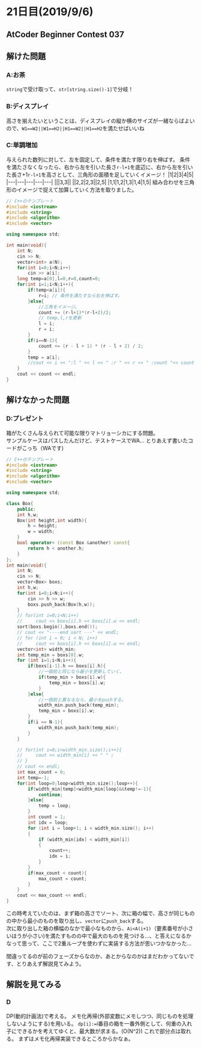 # 21日目(2019/9/6)
## AtCoder Beginner Contest 037
<!-- 何かあればここに書く -->
## 解けた問題
### A:お茶
`string`で受け取って、`str[string.size()-1]`で分岐！
<!-- 解説・感想 -->
### B:ディスプレイ
高さを揃えたいということは、ディスプレイの縦か横のサイズが一緒ならばよいので、`W1==W2||W1==H2||H1==W2||H1==H2`を満たせばいいね

### C:単調増加
与えられた数列に対して、左を固定して、条件を満たす限り右を伸ばす。
条件を満たさなくなったら、右から左を引いた長さ`r-l+1`を底辺に、右から左を引いた長さ+1`r-l+1`を高さとして、三角形の面積を足していくイメージ！
|1|2|3|4|5|
|---|---|---|---|---|
|||3,3||
||2,2|2,3||2,5|
|1,1|1,2|1,3|1,4|1,5|
組み合わせを三角形のイメージで捉えて加算していく方法を取りました。

```cpp
// C++のテンプレート
#include <iostream>
#include <string>
#include <algorithm>
#include <vector>

using namespace std;

int main(void){
    int N;
    cin >> N;
    vector<int> a(N);
    for(int i=0;i<N;i++)
        cin >> a[i];
    long temp=a[0],l=0,r=0,count=0;
    for(int i=1;i<N;i++){
        if(temp<a[i]){
            r=i; // 条件を満たすなら右を伸ばす。
        }else{
            //三角をイメージ。
            count += (r-l+1)*(r-l+2)/2;
            // temp,l,rを更新
            l = i;
            r = i;
        }
        if(i==N-1){
            count += (r - l + 1) * (r - l + 2) / 2;
        }
        temp = a[i];
        //cout << i << ":l " << l << " :r " << r << " :count "<< count << endl;
    }
    cout << count << endl;
}
```

## 解けなかった問題
### D:プレゼント
箱がたくさん与えられて可能な限りマトリョーシカにする問題。  
サンプルケースはパスしたんだけど、テストケースでWA...
とりあえず書いたコードがこっち（WAです)
```cpp
// C++のテンプレート
#include <iostream>
#include <string>
#include <algorithm>
#include <vector>

using namespace std;

class Box{
    public:
    int h,w;
    Box(int height,int width){
        h = height;
        w = width;
    }
    bool operator< (const Box &another) const{
        return h < another.h;
    }
};
int main(void){
    int N;
    cin >> N;
    vector<Box> boxs;
    int h,w;
    for(int i=0;i<N;i++){
        cin >> h >> w;
        boxs.push_back(Box(h,w));
    }
    // for(int i=0;i<N;i++)
    //     cout << boxs[i].h << boxs[i].w << endl;
    sort(boxs.begin(),boxs.end());
    // cout << "----end sort ---" << endl;
    // for (int i = 0; i < N; i++)
    //     cout << boxs[i].h << boxs[i].w << endl;
    vector<int> width_min;
    int temp_min = boxs[0].w;
    for (int i=1;i<N;i++){
        if(boxs[i-1].h == boxs[i].h){
            //一個前と同じなら最小を更新していく。
            if(temp_min > boxs[i].w){
                temp_min = boxs[i].w;
            }
        }else{
            //一個前と異なるなら、最小をpushする。
            width_min.push_back(temp_min);
            temp_min = boxs[i].w;
        }
        if(i == N-1){
            width_min.push_back(temp_min);
        }
    }

    // for(int i=0;i<width_min.size();i++){
    //     cout << width_min[i] << " " ;
    // }
    // cout << endl;
    int max_count = 0;
    int temp=-1;
    for(int loop=0;loop<width_min.size();loop++){
        if(width_min[temp]<width_min[loop]&&temp!=-1){
            continue;
        }else{
            temp = loop;
        }
        int count = 1;
        int idx = loop;
        for (int i = loop+1; i < width_min.size(); i++)
        {
            if (width_min[idx] < width_min[i])
            {
                count++;
                idx = i;
            }
        }
        if(max_count < count){
            max_count = count;
        }
    }
    cout << max_count << endl;
}
```

この時考えていたのは、まず箱の高さでソート、次に箱の幅で、高さが同じものの中から最小のものを取り出し、`vector`に`push_back`する。  
次に取り出した箱の横幅のなかで最小なものから、`Ai<A(i+1)`（要素番号が小さいほうが小さい)を満たすものの中で最大のものを見つける…、と答えになるかなって思って、ここで2重ループを使わずに実装する方法が思いつかなかった…

間違ってるのが前のフェーズからなのか、あとからなのかはまだわかってないです、とりあえず解説見てみよう。

## 解説を見てみる
### D
DP(動的計画法)で考える。
メモ化再帰(外部変数にメモしつつ、同じものを処理しないようにする)を用いる。
`dp[i]:=`i番目の箱を一番外側として、何重の入れ子にできるかを考えてゆくと、最大数が求まる。(O(N^2))
これで部分点は取れる。
まずはメモ化再帰実装できるところからかなぁ。